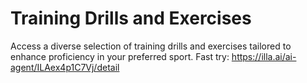 # Training Drills and Exercises
Access a diverse selection of training drills and exercises tailored to enhance proficiency in your preferred sport.
Fast try: https://illa.ai/ai-agent/ILAex4p1C7Vj/detail
